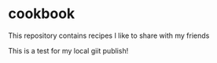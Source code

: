 # cookbook
This repository contains recipes I like to share with my friends

This is a test for my local giit publish!

